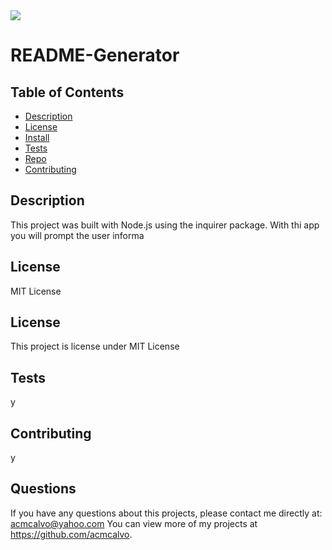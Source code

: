 
<img src='https://img.shields.io/github/license/acmcalvo/README-Generator' >

  # README-Generator

 
  
  
  
  ## Table of Contents
  * [Description](#description)
  * [License](#license)
  * [Install](#install)
  * [Tests](#run)
  * [Repo](#usingRepo)
  * [Contributing](#contributing)
  
  ## Description
This project was built with Node.js using the inquirer package. With thi app you will prompt the user informa

  ## License
  MIT License

  ## License 
  This project is license under MIT License
 
  ## Tests
  y

  ## Contributing 
  y

  ## Questions
  If you have any questions about this projects, please contact me directly at: acmcalvo@yahoo.com 
  You can view more of my projects at https://github.com/acmcalvo.
